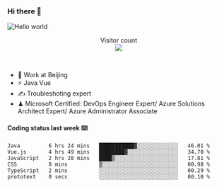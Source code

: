 ### Hi there 👋

<img src="https://raw.githubusercontent.com/sagar-viradiya/sagar-viradiya/master/resources/banner.png" alt="Hello world">
<p align="center"> 
  Visitor count<br/>
  <img src="https://profile-counter.glitch.me/youszoe/count.svg" />
</p>
<br/>

- 🍻 Work at Beijing 
- ⚡ Java Vue
- ✍️ Troubleshoting expert
- ♟  Microsoft Certified: DevOps Engineer Expert/ Azure Solutions Architect Expert/ Azure Administrator Associate

#### Coding status last week ⌨️

<!--START_SECTION:waka-->

```text
Java         6 hrs 24 mins   ███████████▓░░░░░░░░░░░░░   46.01 %
Vue.js       4 hrs 49 mins   ████████▓░░░░░░░░░░░░░░░░   34.70 %
JavaScript   2 hrs 28 mins   ████▒░░░░░░░░░░░░░░░░░░░░   17.81 %
CSS          8 mins          ▒░░░░░░░░░░░░░░░░░░░░░░░░   00.98 %
TypeScript   2 mins          ░░░░░░░░░░░░░░░░░░░░░░░░░   00.29 %
prototext    0 secs          ░░░░░░░░░░░░░░░░░░░░░░░░░   00.10 %
```

<!--END_SECTION:waka-->

<br/>
<center><img src="http://ghchart.rshah.org/409ba5/yousazoe" alt="" /></center>


